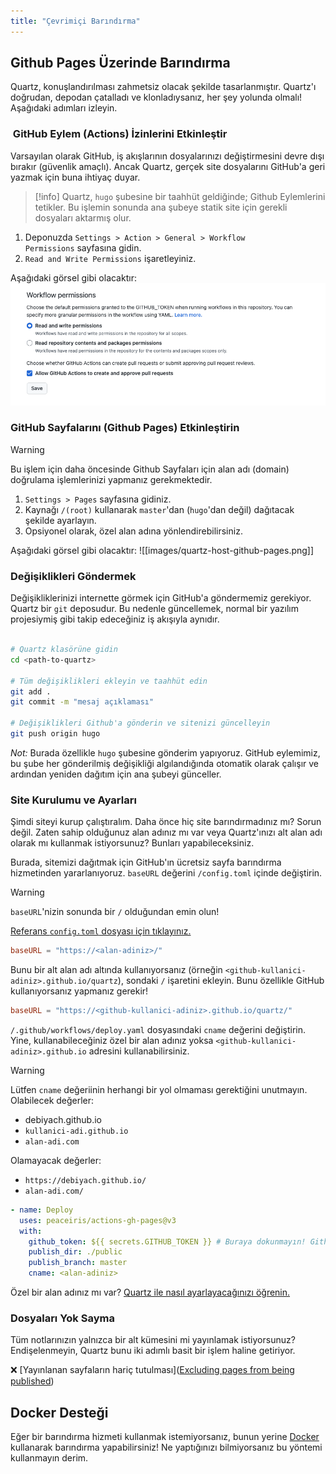 ```yaml
---
title: "Çevrimiçi Barındırma"
---
```

## Github Pages Üzerinde Barındırma
Quartz, konuşlandırılması zahmetsiz olacak şekilde tasarlanmıştır. Quartz'ı doğrudan, depodan çatalladı ve klonladıysanız, her şey yolunda olmalı! Aşağıdaki adımları izleyin.


###  GitHub Eylem (Actions) İzinlerini Etkinleştir
Varsayılan olarak GitHub, iş akışlarının dosyalarınızı değiştirmesini devre dışı bırakır (güvenlik amaçlı). Ancak Quartz, gerçek site dosyalarını GitHub'a geri yazmak için buna ihtiyaç duyar.

>[!info]
>Quartz, `hugo` şubesine bir taahhüt geldiğinde; Github Eylemlerini tetikler. Bu işlemin sonunda ana şubeye statik site için gerekli dosyaları aktarmış olur.

1. Deponuzda `Settings > Action > General > Workflow Permissions` sayfasına gidin.
2. `Read and Write Permissions` işaretleyiniz.

Aşağıdaki görsel gibi olacaktır:
![](images/quartz-host-workflow-setting.png)

### GitHub Sayfalarını (Github Pages) Etkinleştirin 

>[!warning]
>Bu işlem için daha öncesinde Github Sayfaları için alan adı (domain) doğrulama işlemlerinizi yapmanız gerekmektedir. 

1. `Settings > Pages` sayfasına gidiniz.
2. Kaynağı `/(root)` kullanarak `master`'dan (`hugo`'dan değil) dağıtacak şekilde ayarlayın.
3. Opsiyonel olarak, özel alan adına yönlendirebilirsiniz.

Aşağıdaki görsel gibi olacaktır:
![[images/quartz-host-github-pages.png]]

### Değişiklikleri Göndermek
Değişikliklerinizi internette görmek için GitHub'a göndermemiz gerekiyor. Quartz bir `git` deposudur. Bu nedenle güncellemek, normal bir yazılım projesiymiş gibi takip edeceğiniz iş akışıyla aynıdır.

```bash

# Quartz klasörüne gidin
cd <path-to-quartz>

# Tüm değişiklikleri ekleyin ve taahhüt edin
git add .
git commit -m "mesaj açıklaması"

# Değişiklikleri Github'a gönderin ve sitenizi güncelleyin
git push origin hugo

```

_Not:_ Burada özellikle `hugo` şubesine gönderim yapıyoruz. GitHub eylemimiz, bu şube her gönderilmiş değişikliği algılandığında otomatik olarak çalışır ve ardından yeniden dağıtım için ana şubeyi günceller.

### Site Kurulumu ve Ayarları

Şimdi siteyi kurup çalıştıralım. Daha önce hiç site barındırmadınız mı? Sorun değil. Zaten sahip olduğunuz alan adınız mı var veya Quartz'ınızı alt alan adı olarak mı kullanmak istiyorsunuz? Bunları yapabileceksiniz.

Burada, sitemizi dağıtmak için GitHub'ın ücretsiz sayfa barındırma hizmetinden yararlanıyoruz. `baseURL` değerini `/config.toml` içinde değiştirin.

>[!warning]
>  `baseURL`'nizin sonunda bir `/` olduğundan emin olun!

[Referans `config.toml` dosyası için tıklayınız.](https://github.com/jackyzha0/quartz/blob/hugo/config.toml)

```toml
baseURL = "https://<alan-adiniz>/"
```


Bunu bir alt alan adı altında kullanıyorsanız (örneğin `<github-kullanici-adiniz>.github.io/quartz`), sondaki `/` işaretini ekleyin. Bunu özellikle GitHub kullanıyorsanız yapmanız gerekir!

```toml
baseURL = "https://<github-kullanici-adiniz>.github.io/quartz/"
```

`/.github/workflows/deploy.yaml` dosyasındaki `cname` değerini değiştirin. Yine, kullanabileceğiniz özel bir alan adınız yoksa `<github-kullanici-adiniz>.github.io` adresini kullanabilirsiniz.

>[!warning]
>Lütfen `cname` değeriinin herhangi bir yol olmaması gerektiğini unutmayın. 
>Olabilecek değerler:
> - debiyach.github.io
> - `kullanici-adi.github.io`
> - `alan-adi.com`
> 
> Olamayacak değerler:
> - `https://debiyach.github.io/`
> - `alan-adi.com/`

```yml {title=".github/workflows/deploy.yaml"}
- name: Deploy  
  uses: peaceiris/actions-gh-pages@v3  
  with:  
	github_token: ${{ secrets.GITHUB_TOKEN }} # Buraya dokunmayın! Github otomatik doldurur.
	publish_dir: ./public  
	publish_branch: master
	cname: <alan-adiniz>
```

Özel bir alan adınız mı var? [Quartz ile nasıl ayarlayacağınızı öğrenin.](https://quartz.jzhao.xyz/notes/custom-Domain/)

### Dosyaları Yok Sayma
Tüm notlarınızın yalnızca bir alt kümesini mi yayınlamak istiyorsunuz? Endişelenmeyin, Quartz bunu iki adımlı basit bir işlem haline getiriyor.

❌ [Yayınlanan sayfaların hariç tutulması]([Excluding pages from being published](https://quartz.jzhao.xyz/notes/ignore-notes/))

## Docker Desteği
Eğer bir barındırma hizmeti kullanmak istemiyorsanız, bunun yerine [Docker](https://quartz.jzhao.xyz/notes/docker/) kullanarak barındırma yapabilirsiniz! Ne yaptığınızı bilmiyorsanız bu yöntemi kullanmayın derim.





